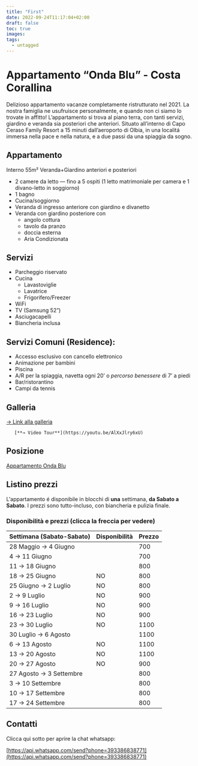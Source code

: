 ```yaml
---
title: "First"
date: 2022-09-24T11:17:04+02:00
draft: false
toc: true
images:
tags:
  - untagged
---
```



# Appartamento “Onda Blu” - Costa Corallina

<aside>
Delizioso appartamento vacanze completamente ristrutturato nel 2021. La nostra famiglia ne usufruisce personalmente, e quando non ci siamo lo trovate in affitto! L’appartamento si trova al piano terra, con tanti servizi, giardino e veranda sia posteriori che anteriori. 
Situato all’interno di Capo Ceraso Family Resort a 15 minuti dall’aeroporto di Olbia, in una localitá immersa nella pace e nella natura, e a due passi da una spiaggia da sogno.
</aside>

## Appartamento

Interno 55m²
Veranda+Giardino anteriori e posteriori

- 2 camere da letto — fino a 5 ospiti 
(1 letto matrimoniale per camera e 1 divano-letto in soggiorno)
- 1 bagno
- Cucina/soggiorno
- Veranda di ingresso anteriore con giardino e divanetto
- Veranda con giardino posteriore con
    - angolo cottura
    - tavolo da pranzo
    - doccia esterna
    - Aria Condizionata

## Servizi

- Parcheggio riservato
- Cucina
    - Lavastoviglie
    - Lavatrice
    - Frigorifero/Freezer
- WiFi
- TV (Samsung 52”)
- Asciugacapelli
- Biancheria inclusa

## Servizi Comuni (Residence):

- Accesso esclusivo con cancello elettronico
- Animazione per bambini
- Piscina
- A/R per la spiaggia, navetta ogni 20’ o *percorso benessere* di 7’ a piedi
- Bar/ristorantino
- Campi da tennis

## Galleria

[→ Link alla galleria ](https://www.notion.so/Link-alla-galleria-f86597b65c6b4564b5cdb50c1f3ce454)

       [**→ Video Tour**](https://youtu.be/AlXxJlry6xU)

## Posizione

[Appartamento Onda Blu](https://goo.gl/maps/9Ni6WCA5v8x4Lu219)
## Listino prezzi

L'appartamento é disponibile in blocchi di **una** settimana, **da Sabato a Sabato**. 
I prezzi sono tutto-incluso, con biancheria e pulizia finale. 

### Disponibilità e prezzi (clicca la freccia per vedere)

| Settimana (Sabato-Sabato) | Disponibilità | Prezzo |
| --- | --- | --- |
| 28 Maggio → 4 Giugno |  | 700 |
| 4 → 11 Giugno |  | 700 |
| 11 → 18 Giugno |  | 800 |
| 18 → 25 Giugno | NO | 800 |
| 25 Giugno → 2 Luglio | NO | 800 |
| 2 → 9 Luglio | NO | 900 |
| 9 → 16 Luglio | NO | 900 |
| 16 → 23 Luglio | NO | 900 |
| 23 → 30 Luglio | NO | 1100 |
| 30 Luglio → 6 Agosto |  | 1100 |
| 6 → 13 Agosto | NO | 1100 |
| 13 → 20 Agosto | NO | 1100 |
| 20 → 27 Agosto | NO | 900 |
| 27 Agosto → 3 Settembre |  | 800 |
| 3 → 10 Settembre |  | 800 |
| 10 → 17 Settembre |  | 800 |
| 17 → 24 Settembre |  | 800 |

## **Contatti**

Clicca qui sotto per aprire la chat whatsapp:

[https://api.whatsapp.com/send?phone=393386838771](https://api.whatsapp.com/send?phone=393386838771)

